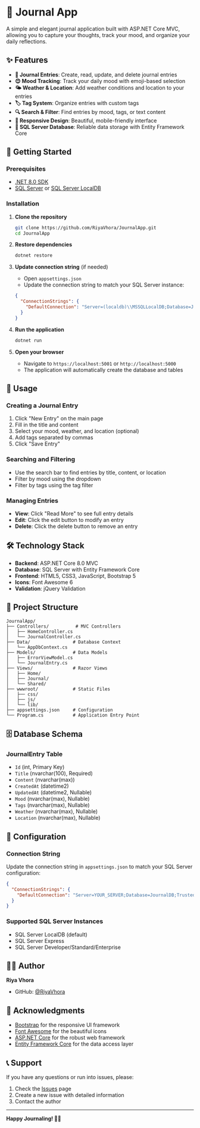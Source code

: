 # 📖 Journal App

A simple and elegant journal application built with ASP.NET Core MVC, allowing you to capture your thoughts, track your mood, and organize your daily reflections.

## ✨ Features

- **📝 Journal Entries**: Create, read, update, and delete journal entries
- **😊 Mood Tracking**: Track your daily mood with emoji-based selection
- **🌤️ Weather & Location**: Add weather conditions and location to your entries
- **🏷️ Tag System**: Organize entries with custom tags
- **🔍 Search & Filter**: Find entries by mood, tags, or text content
- **📱 Responsive Design**: Beautiful, mobile-friendly interface
- **💾 SQL Server Database**: Reliable data storage with Entity Framework Core

## 🚀 Getting Started

### Prerequisites

- [.NET 8.0 SDK](https://dotnet.microsoft.com/download/dotnet/8.0)
- [SQL Server](https://www.microsoft.com/en-us/sql-server/sql-server-downloads) or [SQL Server LocalDB](https://docs.microsoft.com/en-us/sql/database-engine/configure-windows/sql-server-express-localdb)

### Installation

1. **Clone the repository**
   ```bash
   git clone https://github.com/RiyaVhora/JournalApp.git
   cd JournalApp
   ```

2. **Restore dependencies**
   ```bash
   dotnet restore
   ```

3. **Update connection string** (if needed)
   - Open `appsettings.json`
   - Update the connection string to match your SQL Server instance:
   ```json
   {
     "ConnectionStrings": {
       "DefaultConnection": "Server=(localdb)\\MSSQLLocalDB;Database=JournalDB;Trusted_Connection=true;MultipleActiveResultSets=true"
     }
   }
   ```

4. **Run the application**
   ```bash
   dotnet run
   ```

5. **Open your browser**
   - Navigate to `https://localhost:5001` or `http://localhost:5000`
   - The application will automatically create the database and tables

## 🎯 Usage

### Creating a Journal Entry
1. Click "New Entry" on the main page
2. Fill in the title and content
3. Select your mood, weather, and location (optional)
4. Add tags separated by commas
5. Click "Save Entry"

### Searching and Filtering
- Use the search bar to find entries by title, content, or location
- Filter by mood using the dropdown
- Filter by tags using the tag filter

### Managing Entries
- **View**: Click "Read More" to see full entry details
- **Edit**: Click the edit button to modify an entry
- **Delete**: Click the delete button to remove an entry

## 🛠️ Technology Stack

- **Backend**: ASP.NET Core 8.0 MVC
- **Database**: SQL Server with Entity Framework Core
- **Frontend**: HTML5, CSS3, JavaScript, Bootstrap 5
- **Icons**: Font Awesome 6
- **Validation**: jQuery Validation

## 📁 Project Structure

```
JournalApp/
├── Controllers/          # MVC Controllers
│   ├── HomeController.cs
│   └── JournalController.cs
├── Data/                # Database Context
│   └── AppDbContext.cs
├── Models/              # Data Models
│   ├── ErrorViewModel.cs
│   └── JournalEntry.cs
├── Views/               # Razor Views
│   ├── Home/
│   ├── Journal/
│   └── Shared/
├── wwwroot/             # Static Files
│   ├── css/
│   ├── js/
│   └── lib/
├── appsettings.json     # Configuration
└── Program.cs           # Application Entry Point
```

## 🗄️ Database Schema

### JournalEntry Table
- `Id` (int, Primary Key)
- `Title` (nvarchar(100), Required)
- `Content` (nvarchar(max))
- `CreatedAt` (datetime2)
- `UpdatedAt` (datetime2, Nullable)
- `Mood` (nvarchar(max), Nullable)
- `Tags` (nvarchar(max), Nullable)
- `Weather` (nvarchar(max), Nullable)
- `Location` (nvarchar(max), Nullable)

## 🔧 Configuration

### Connection String
Update the connection string in `appsettings.json` to match your SQL Server configuration:

```json
{
  "ConnectionStrings": {
    "DefaultConnection": "Server=YOUR_SERVER;Database=JournalDB;Trusted_Connection=true;MultipleActiveResultSets=true"
  }
}
```

### Supported SQL Server Instances
- SQL Server LocalDB (default)
- SQL Server Express
- SQL Server Developer/Standard/Enterprise


## 👩‍💻 Author

**Riya Vhora**
- GitHub: [@RiyaVhora](https://github.com/RiyaVhora)

## 🙏 Acknowledgments

- [Bootstrap](https://getbootstrap.com/) for the responsive UI framework
- [Font Awesome](https://fontawesome.com/) for the beautiful icons
- [ASP.NET Core](https://docs.microsoft.com/en-us/aspnet/core/) for the robust web framework
- [Entity Framework Core](https://docs.microsoft.com/en-us/ef/core/) for the data access layer

## 📞 Support

If you have any questions or run into issues, please:
1. Check the [Issues](https://github.com/RiyaVhora/JournalApp/issues) page
2. Create a new issue with detailed information
3. Contact the author

---

**Happy Journaling! 📖✨**

